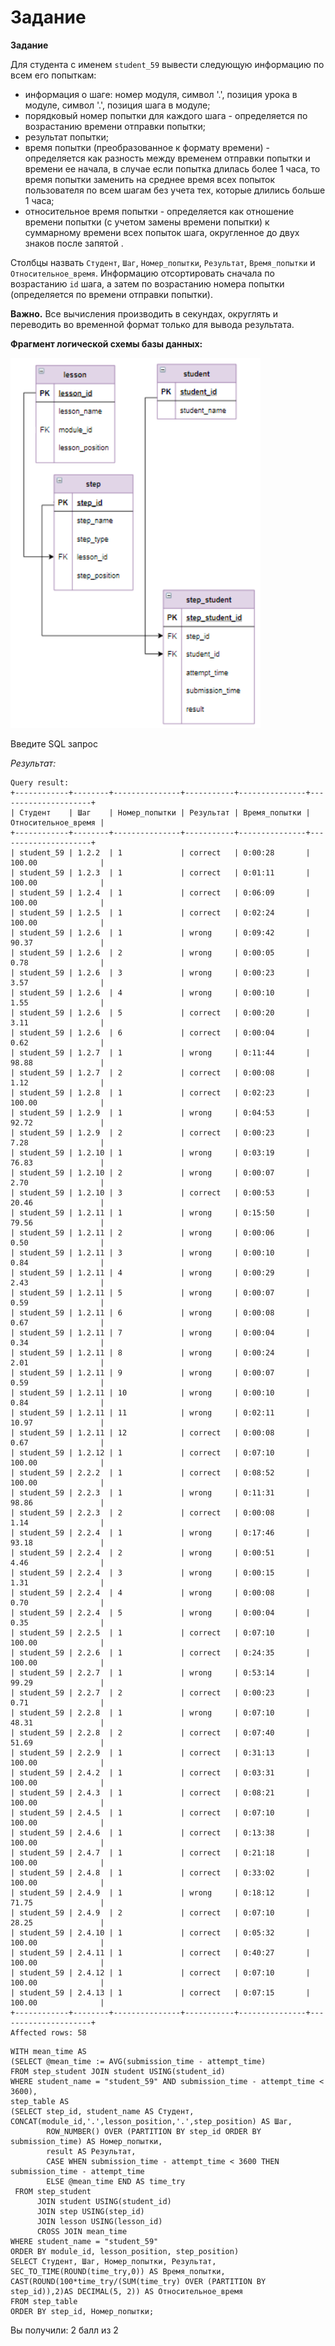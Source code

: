 # Задание

**Задание**

Для студента с именем `student_59` вывести следующую информацию по всем его попыткам:
- информация о шаге: номер модуля, символ '.', позиция урока в модуле, символ '.', позиция шага в модуле;
- порядковый номер попытки для каждого шага - определяется по возрастанию времени отправки попытки;
- результат попытки;
- время попытки (преобразованное к формату времени) - определяется как разность между временем отправки попытки и времени ее начала, в случае если попытка длилась более 1 часа, то время попытки заменить на среднее время всех попыток пользователя по всем шагам без учета тех, которые длились больше 1 часа;
- относительное время попытки  - определяется как отношение времени попытки (с учетом замены времени попытки) к суммарному времени всех попыток  шага, округленное до двух знаков после запятой  .

Столбцы назвать `Студент`, `Шаг`, `Номер_попытки`, `Результат`, `Время_попытки` и `Относительное_время`. Информацию отсортировать сначала по возрастанию `id` шага, а затем по возрастанию номера попытки (определяется по времени отправки попытки).

**Важно.** Все вычисления производить в секундах, округлять и переводить во временной формат только для вывода результата.

**Фрагмент логической схемы базы данных:**

<p float="left">
<img src="5_1.png" width="400" />
</p>

Введите SQL запрос

*Результат:*

```mysql
Query result:
+------------+--------+---------------+-----------+---------------+---------------------+
| Студент    | Шаг    | Номер_попытки | Результат | Время_попытки | Относительное_время |
+------------+--------+---------------+-----------+---------------+---------------------+
| student_59 | 1.2.2  | 1             | correct   | 0:00:28       | 100.00              |
| student_59 | 1.2.3  | 1             | correct   | 0:01:11       | 100.00              |
| student_59 | 1.2.4  | 1             | correct   | 0:06:09       | 100.00              |
| student_59 | 1.2.5  | 1             | correct   | 0:02:24       | 100.00              |
| student_59 | 1.2.6  | 1             | wrong     | 0:09:42       | 90.37               |
| student_59 | 1.2.6  | 2             | wrong     | 0:00:05       | 0.78                |
| student_59 | 1.2.6  | 3             | wrong     | 0:00:23       | 3.57                |
| student_59 | 1.2.6  | 4             | wrong     | 0:00:10       | 1.55                |
| student_59 | 1.2.6  | 5             | correct   | 0:00:20       | 3.11                |
| student_59 | 1.2.6  | 6             | correct   | 0:00:04       | 0.62                |
| student_59 | 1.2.7  | 1             | wrong     | 0:11:44       | 98.88               |
| student_59 | 1.2.7  | 2             | correct   | 0:00:08       | 1.12                |
| student_59 | 1.2.8  | 1             | correct   | 0:02:23       | 100.00              |
| student_59 | 1.2.9  | 1             | wrong     | 0:04:53       | 92.72               |
| student_59 | 1.2.9  | 2             | correct   | 0:00:23       | 7.28                |
| student_59 | 1.2.10 | 1             | wrong     | 0:03:19       | 76.83               |
| student_59 | 1.2.10 | 2             | wrong     | 0:00:07       | 2.70                |
| student_59 | 1.2.10 | 3             | correct   | 0:00:53       | 20.46               |
| student_59 | 1.2.11 | 1             | wrong     | 0:15:50       | 79.56               |
| student_59 | 1.2.11 | 2             | wrong     | 0:00:06       | 0.50                |
| student_59 | 1.2.11 | 3             | wrong     | 0:00:10       | 0.84                |
| student_59 | 1.2.11 | 4             | wrong     | 0:00:29       | 2.43                |
| student_59 | 1.2.11 | 5             | wrong     | 0:00:07       | 0.59                |
| student_59 | 1.2.11 | 6             | wrong     | 0:00:08       | 0.67                |
| student_59 | 1.2.11 | 7             | wrong     | 0:00:04       | 0.34                |
| student_59 | 1.2.11 | 8             | wrong     | 0:00:24       | 2.01                |
| student_59 | 1.2.11 | 9             | wrong     | 0:00:07       | 0.59                |
| student_59 | 1.2.11 | 10            | wrong     | 0:00:10       | 0.84                |
| student_59 | 1.2.11 | 11            | wrong     | 0:02:11       | 10.97               |
| student_59 | 1.2.11 | 12            | correct   | 0:00:08       | 0.67                |
| student_59 | 1.2.12 | 1             | correct   | 0:07:10       | 100.00              |
| student_59 | 2.2.2  | 1             | correct   | 0:08:52       | 100.00              |
| student_59 | 2.2.3  | 1             | wrong     | 0:11:31       | 98.86               |
| student_59 | 2.2.3  | 2             | correct   | 0:00:08       | 1.14                |
| student_59 | 2.2.4  | 1             | wrong     | 0:17:46       | 93.18               |
| student_59 | 2.2.4  | 2             | wrong     | 0:00:51       | 4.46                |
| student_59 | 2.2.4  | 3             | wrong     | 0:00:15       | 1.31                |
| student_59 | 2.2.4  | 4             | wrong     | 0:00:08       | 0.70                |
| student_59 | 2.2.4  | 5             | wrong     | 0:00:04       | 0.35                |
| student_59 | 2.2.5  | 1             | correct   | 0:07:10       | 100.00              |
| student_59 | 2.2.6  | 1             | correct   | 0:24:35       | 100.00              |
| student_59 | 2.2.7  | 1             | wrong     | 0:53:14       | 99.29               |
| student_59 | 2.2.7  | 2             | correct   | 0:00:23       | 0.71                |
| student_59 | 2.2.8  | 1             | wrong     | 0:07:10       | 48.31               |
| student_59 | 2.2.8  | 2             | correct   | 0:07:40       | 51.69               |
| student_59 | 2.2.9  | 1             | correct   | 0:31:13       | 100.00              |
| student_59 | 2.4.2  | 1             | correct   | 0:03:31       | 100.00              |
| student_59 | 2.4.3  | 1             | correct   | 0:08:21       | 100.00              |
| student_59 | 2.4.5  | 1             | correct   | 0:07:10       | 100.00              |
| student_59 | 2.4.6  | 1             | correct   | 0:13:38       | 100.00              |
| student_59 | 2.4.7  | 1             | correct   | 0:21:18       | 100.00              |
| student_59 | 2.4.8  | 1             | correct   | 0:33:02       | 100.00              |
| student_59 | 2.4.9  | 1             | wrong     | 0:18:12       | 71.75               |
| student_59 | 2.4.9  | 2             | correct   | 0:07:10       | 28.25               |
| student_59 | 2.4.10 | 1             | correct   | 0:05:32       | 100.00              |
| student_59 | 2.4.11 | 1             | correct   | 0:40:27       | 100.00              |
| student_59 | 2.4.12 | 1             | correct   | 0:07:10       | 100.00              |
| student_59 | 2.4.13 | 1             | correct   | 0:07:15       | 100.00              |
+------------+--------+---------------+-----------+---------------+---------------------+
Affected rows: 58
```

```mysql
WITH mean_time AS
(SELECT @mean_time := AVG(submission_time - attempt_time)
FROM step_student JOIN student USING(student_id)
WHERE student_name = "student_59" AND submission_time - attempt_time < 3600),
step_table AS
(SELECT step_id, student_name AS Студент, CONCAT(module_id,'.',lesson_position,'.',step_position) AS Шаг,
        ROW_NUMBER() OVER (PARTITION BY step_id ORDER BY submission_time) AS Номер_попытки,
        result AS Результат,
        CASE WHEN submission_time - attempt_time < 3600 THEN submission_time - attempt_time
        ELSE @mean_time END AS time_try
 FROM step_student
      JOIN student USING(student_id)
      JOIN step USING(step_id)
      JOIN lesson USING(lesson_id)
      CROSS JOIN mean_time
WHERE student_name = "student_59"
ORDER BY module_id, lesson_position, step_position)
SELECT Студент, Шаг, Номер_попытки, Результат, SEC_TO_TIME(ROUND(time_try,0)) AS Время_попытки,
CAST(ROUND(100*time_try/(SUM(time_try) OVER (PARTITION BY step_id)),2)AS DECIMAL(5, 2)) AS Относительное_время
FROM step_table
ORDER BY step_id, Номер_попытки;
```

Вы получили: 2 балл из 2
